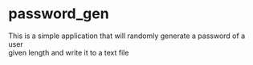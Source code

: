 # password_gen

This is a simple application that will randomly generate a password of a user  
given length and write it to a text file  
